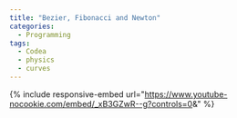 ```yaml
---
title: "Bezier, Fibonacci and Newton"
categories:
  - Programming
tags:
  - Codea
  - physics
  - curves
---
```


{% include responsive-embed url="https://www.youtube-nocookie.com/embed/_xB3GZwR--g?controls=0&amp;" %}